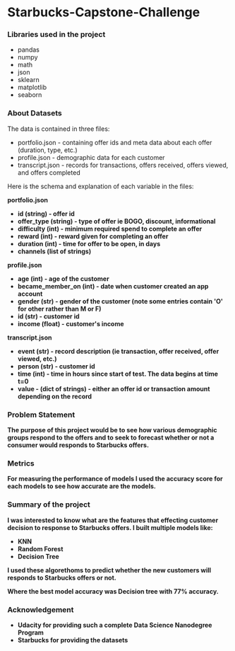 # Starbucks-Capstone-Challenge

### Libraries used in the project
- pandas
- numpy
- math
- json
- sklearn
- matplotlib
- seaborn

### About Datasets

The data is contained in three files:

- portfolio.json - containing offer ids and meta data about each offer (duration, type, etc.) <br>
- profile.json - demographic data for each customer <br>
- transcript.json - records for transactions, offers received, offers viewed, and offers completed

Here is the schema and explanation of each variable in the files:

<b> portfolio.json

- id (string) - offer id <br>
- offer_type (string) - type of offer ie BOGO, discount, informational<br>
- difficulty (int) - minimum required spend to complete an offer<br>
- reward (int) - reward given for completing an offer<br>
- duration (int) - time for offer to be open, in days<br>
- channels (list of strings)

<b> profile.json

- age (int) - age of the customer<br>
- became_member_on (int) - date when customer created an app account<br>
- gender (str) - gender of the customer (note some entries contain 'O' for other rather than M or F)<br>
- id (str) - customer id<br>
- income (float) - customer's income

<b> transcript.json

- event (str) - record description (ie transaction, offer received, offer viewed, etc.)<br>
- person (str) - customer id<br>
- time (int) - time in hours since start of test. The data begins at time t=0<br>
- value - (dict of strings) - either an offer id or transaction amount depending on the record
  
  
  
 ### Problem Statement 
The purpose of this project would be to see how various demographic groups respond to the offers and to seek to forecast whether or not a consumer would responds to Starbucks offers.
  
 ### Metrics
 For measuring the performance of models I used the accuracy score for each models to see how accurate are the models.
 

### Summary of the project
 
I was interested to know what are the features that effecting customer decision to response to Starbucks offers. 
I built multiple models like: <br>
 - KNN
 - Random Forest 
 - Decision Tree 
 
I used these algorethoms to predict whether the new customers will responds to Starbucks offers or not.
 
Where the best model accuracy was Decision tree with 77% accuracy.
 
 
### Acknowledgement
 
- Udacity for providing such a complete Data Science Nanodegree Program
- Starbucks for providing the datasets
  
